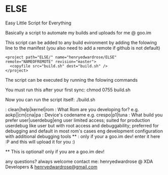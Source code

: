 ELSE
====

Easy Little Script for Everything

Basically a script to automate my builds and uploads for me @ goo.im

This script can be added to any build evironment by adding the folowing line to the manifest (you also need to add a remote if github is not default)

	<project path="ELSE/" name="henryedwardrose/ELSE" remote="NAMEOFREMOTE" revision="master">
  	  <copyfile src="build.sh" dest="build.sh" />
  	</project>
	
The script can be executed by running the folowing commands

You must run this after your first sync:
	chmod 0755 build.sh

Now you can run the script itself:
	./build.sh <action> <rom> <device> <varient> <user>

<action> : clean|help|kernel|rom
<rom>    : What Rom are you developing for? e.g. aokp||cm|cna|pa
<device> : Device's codename e.g. crespo|p1|tuna
<variant>: What build you prefer user|userdebug|eng
	user 	limited access; suited for production
	userdebug 	like user but with root access and debuggability; preferred for debugging and default in most rom's cases
	eng		development configuration with additional debugging tools
** <user>   : only if your a goo.im dev! enter it here :P and this will upload it for you :)

** This is optional! only if you are a goo.im dev!

any questions? always welcome contact me:
	henryedwardrose @ XDA Developers & henryedwardrose@gmail.com